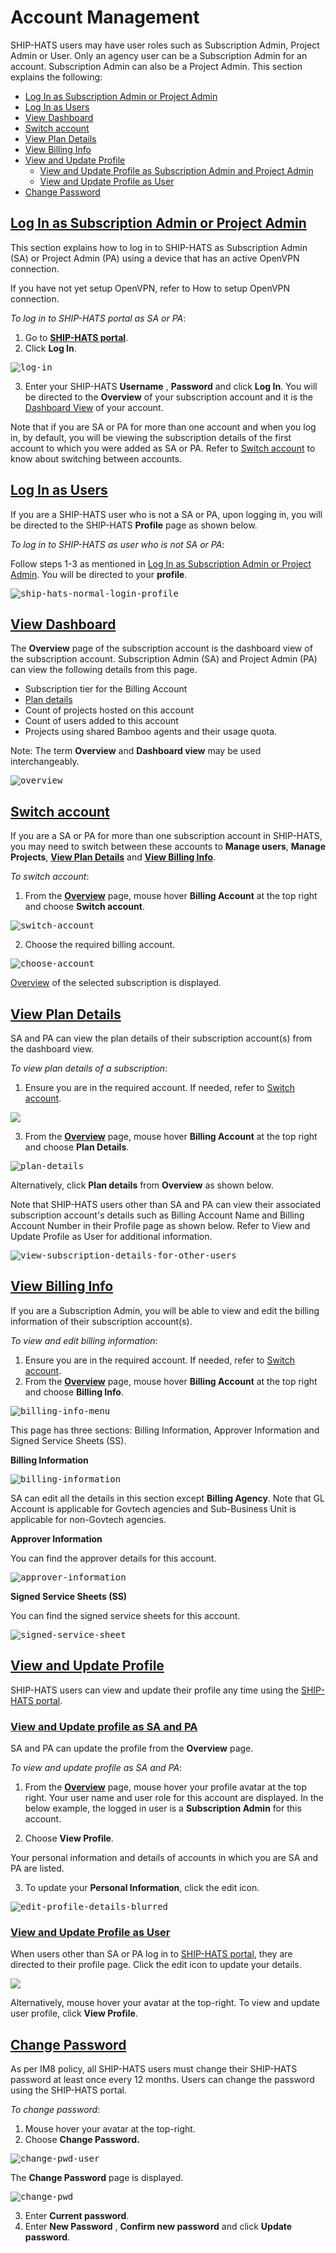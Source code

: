 # Account Management

SHIP-HATS users may have user roles such as Subscription Admin, Project Admin or User. Only an agency user can be a Subscription Admin for an account. Subscription Admin can also be a Project Admin. This section explains the following:

- [Log In as Subscription Admin or Project Admin](#log-in-as-subscription-admin-or-project-admin)
- [Log In as Users](#log-in-as-users)
- [View Dashboard](#view-dashboard)
- [Switch account](#switch-account)
- [View Plan Details](#view-plan-details)
- [View Billing Info](#view-billing-info)
- [View and Update Profile](#view-and-update-profile)
  - [View and Update Profile as Subscription Admin and Project Admin](#view-and-update-profile-as-sa-and-pa)
  - [View and Update Profile as User](#view-and-update-profile-as-user)
- [Change Password](#change-password)



## [Log In as Subscription Admin or Project Admin](#log-in-as-subscription-admin-or-project-admin)

This section explains how to log in to SHIP-HATS as Subscription Admin (SA) or Project Admin (PA) using a device that has an active OpenVPN connection.

If you have not yet setup OpenVPN, refer to How to setup OpenVPN connection.

*To log in to SHIP-HATS portal as SA or PA*:

1. Go to **[SHIP-HATS portal](https://www.ship.gov.sg/)**.
2. Click **Log In**.

<kbd>![log-in](account-management-images/log-in.png)</kbd>

3. Enter your SHIP-HATS **Username** , **Password** and click **Log In**. You will be directed to the **Overview** of your subscription account and it is the [Dashboard View](#view-dashboard) of your account.

Note that if you are SA or PA for more than one account and when you log in, by default, you will be viewing the subscription details of the first account to which you were added as SA or PA. Refer to [Switch account](#switch-account) to know about switching between accounts.

## [Log In as Users](#log-in-as-users)

If you are a SHIP-HATS user who is not a SA or PA, upon logging in, you will be directed to the SHIP-HATS **Profile** page as shown below.

*To log in to SHIP-HATS as user who is not SA or PA*:

Follow steps 1-3 as mentioned in [Log In as Subscription Admin or Project Admin](#log-in-as-subscription-admin-or-project-admin). You will be directed to your **profile**.

<kbd>![ship-hats-normal-login-profile](account-management-images/ship-hats-normal-login-profile-page.jpeg)</kbd>

## [View Dashboard](#view-dashboard)

The **Overview** page of the subscription account is the dashboard view of the subscription account. Subscription Admin (SA) and Project Admin (PA) can view the following details from this page.

- Subscription tier for the Billing Account
- [Plan details](#view-plan-details)
- Count of projects hosted on this account
- Count of users added to this account
- Projects using shared Bamboo agents and their usage quota.

Note: The term **Overview** and **Dashboard view** may be used interchangeably.

<kbd>![overview](account-management-images/overview_3.png)</kbd>

## [Switch account](#switch-account)

If you are a SA or PA for more than one subscription account in SHIP-HATS, you may need to switch between these accounts to **Manage users**, **Manage Projects**, [**View Plan Details**](#view-plan-details) and [**View Billing Info**](#view-billing-info).

*To switch account*:

1. From the [**Overview**](#view-dashboard) page, mouse hover **Billing Account** at the top right and choose **Switch account**.

<kbd>![switch-account](account-management-images/switch-account.png)</kbd>

2. Choose the required billing account.

<kbd>![choose-account](account-management-images/switch-account-choose-account.png)</kbd>

[Overview](#view-dashboard) of the selected subscription is displayed.

## [View Plan Details](#view-plan-details)

SA and PA can view the plan details of their subscription account(s) from the dashboard view.

*To view plan details of a subscription*:

1. Ensure you are in the required account. If needed, refer to [Switch account](#switch-account).

<kbd>![](account-management-images/plan-details.png)</kbd>

3. From the [**Overview**](#view-dashboard) page, mouse hover **Billing Account** at the top right and choose **Plan Details**.

<kbd>![plan-details](account-management-images/plan-details-1.png)</kbd>

Alternatively, click **Plan details** from **Overview** as shown below.

Note that SHIP-HATS users other than SA and PA can view their associated subscription account&#39;s details such as Billing Account Name and Billing Account Number in their Profile page as shown below. Refer to View and Update Profile as User for additional information.

<kbd>![view-subscription-details-for-other-users](account-management-images/view-subscription-details-for-other-users.png)</kbd>

## [View Billing Info](#view-billing-info)

If you are a Subscription Admin, you will be able to view and edit the billing information of their subscription account(s).

*To view and edit billing information*:

1. Ensure you are in the required account. If needed, refer to [Switch account](#switch-account).
2. From the [**Overview**](#view-dashboard) page, mouse hover **Billing Account** at the top right and choose **Billing Info**.

<kbd>![billing-info-menu](account-management-images/billing-info-menu.png)</kbd>

This page has three sections: Billing Information, Approver Information and Signed Service Sheets (SS).

**Billing Information**

<kbd>![billing-information](account-management-images/billing-information.png)</kbd>

SA can edit all the details in this section except **Billing Agency**. Note that GL Account is applicable for Govtech agencies and Sub-Business Unit is applicable for non-Govtech agencies.

**Approver Information**

You can find the approver details for this account.

<kbd>![approver-information](account-management-images/approver-information.png)</kbd>

**Signed Service Sheets (SS)**

You can find the signed service sheets for this account.

<kbd>![signed-service-sheet](account-management-images/signed-ss.png)</kbd>

## [View and Update Profile](#view-and-update-profile)

SHIP-HATS users can view and update their profile any time using the [SHIP-HATS portal](https://www.ship.gov.sg/).

### [View and Update profile as SA and PA](#view-and-update-profile-as-sa-and-pa)

SA and PA can update the profile from the **Overview** page.

*To view and update profile as SA and PA*:

1. From the [**Overview**](#view-dashboard) page, mouse hover your profile avatar at the top right. Your user name and user role for this account are displayed. In the below example, the logged in user is a **Subscription Admin** for this account.

<!--<kbd>![view-and-update-profile-user-role-and-name](account-management-images/view-and-update-profile-user-role-and-name-blurred.PNG)</kbd>-->

2. Choose **View Profile**.

Your personal information and details of accounts in which you are SA and PA are listed.

3. To update your **Personal Information**, click the edit icon.

<kbd>![edit-profile-details-blurred](account-management-images/edit-profile-details-blurred.png)</kbd>

### [View and Update Profile as User](#view-and-update-profile-as-user)

When users other than SA or PA log in to [SHIP-HATS portal](https://www.ship.gov.sg/), they are directed to their profile page. Click the edit icon to update your details.

<kbd>![](account-management-images/change-password-user.png)</kbd>


Alternatively, mouse hover your avatar at the top-right. To view and update user profile, click **View Profile**.

## [Change Password](#change-password)

As per IM8 policy, all SHIP-HATS users must change their SHIP-HATS password at least once every 12 months. Users can change the password using the SHIP-HATS portal.

*To change password*:

1. Mouse hover your avatar at the top-right.
2. Choose **Change Password.**

<kbd>![change-pwd-user](account-management-images/change-password-user.png)</kbd>

The **Change Password** page is displayed.

<kbd>![change-pwd](account-management-images/change-pwd.png)</kbd>

3. Enter **Current password**.
4. Enter **New Password** , **Confirm new password** and click **Update password**.
